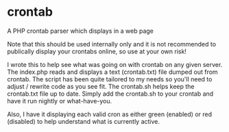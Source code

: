 # crontab
A PHP crontab parser which displays in a web page

Note that this should be used internally only and it is not recommended to publically display your crontabs online, so use at your own risk!

I wrote this to help see what was going on with crontab on any given server.  The index.php reads and displays a text (crontab.txt) file dumped out from crontab.  The script has been quite tailored to my needs so you'll need to adjust / rewrite code as you see fit.  The crontab.sh helps keep the crontab.txt file up to date.  Simply add the crontab.sh to your crontab and have it run nightly or what-have-you.

Also, I have it displaying each valid cron as either green (enabled) or red (disabled) to help understand what is currently active.